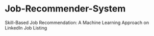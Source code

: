# Job-Recommender-System
Skill-Based Job Recommendation: A Machine Learning Approach on LinkedIn Job Listing 
